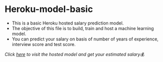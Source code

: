 # Heroku-model-basic

- This is a basic Heroku hosted salary prediction model. 
- The objective of this file is to build, train and host a machine learning model. 
- You can predict your salary on basis of number of years of experience, interview score and test score.

*Click [here](https://predict-the-salary.herokuapp.com/) to visit the hosted model and get your estimated salary*💰
